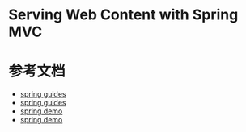 # Serving Web Content with Spring MVC

# 参考文档

- [spring guides](https://spring.io/guides/gs/serving-web-content/)
- [spring guides](https://spring.io/guides/gs/handling-form-submission/)
- [spring demo](https://github.com/spring-guides/gs-serving-web-content.git)
- [spring demo](https://github.com/spring-guides/gs-handling-form-submission.git)